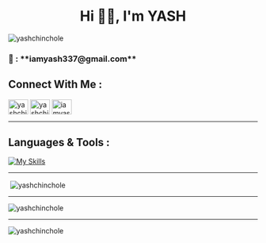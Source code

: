 <h1 align="center">Hi 🤙🏻, I'm YASH</h1>

<p align="left"> <img src="https://komarev.com/ghpvc/?username=yashchinchole&label=Profile%20Views&color=66ff00&style=flat" alt="yashchinchole" /> </p>

<h3>
📧 :  **iamyash337@gmail.com**
</h3>

<h2 align="left">Connect With Me :</h2>
<p align="left">
<a href="https://linkedin.com/in/yashchinchole" target="blank"><img align="center" src="https://raw.githubusercontent.com/rahuldkjain/github-profile-readme-generator/master/src/images/icons/Social/linked-in-alt.svg" alt="yashchinchole" height="30" width="40" /></a>
<a href="https://instagram.com/yashchinchole" target="blank"><img align="center" src="https://raw.githubusercontent.com/rahuldkjain/github-profile-readme-generator/master/src/images/icons/Social/instagram.svg" alt="yashchinchole" height="30" width="40" /></a>
<a href="https://twitter.com/iamyash337" target="blank"><img align="center" src="https://raw.githubusercontent.com/rahuldkjain/github-profile-readme-generator/master/src/images/icons/Social/twitter.svg" alt="iamyash337" height="30" width="40" /></a>
</p><hr>

<h2 align="left">Languages & Tools :</h2>

[![My Skills](https://skillicons.dev/icons?i=c,cpp,python,html,css,js,react,nodejs,mongo,java,spring,git,github)](https://skillicons.dev)<hr>

<p>&nbsp;<img align="center" src="https://github-readme-stats.vercel.app/api?username=yashchinchole&show_icons=true&theme=dark&text_color=0064fa&locale=en" alt="yashchinchole" /></p><hr>

<p><img align="center" src="https://github-readme-streak-stats.herokuapp.com/?user=yashchinchole&theme=dark" alt="yashchinchole" /></p><hr>

<p><img align="left" src="https://github-readme-stats.vercel.app/api/top-langs?username=yashchinchole&show_icons=true&theme=dark&text_color=0064fa&locale=en&layout=compact" alt="yashchinchole" /></p>